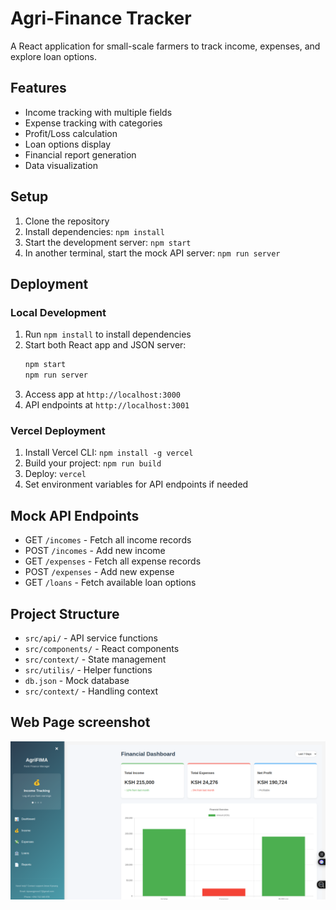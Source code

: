 # Agri-Finance Tracker

A React application for small-scale farmers to track income, expenses, and explore loan options.

## Features
- Income tracking with multiple fields
- Expense tracking with categories
- Profit/Loss calculation
- Loan options display
- Financial report generation
- Data visualization

## Setup

1. Clone the repository
2. Install dependencies: `npm install`
3. Start the development server: `npm start`
4. In another terminal, start the mock API server: `npm run server`

## Deployment

### Local Development
1. Run `npm install` to install dependencies
2. Start both React app and JSON server:
   ```bash
   npm start
   npm run server
   ```
3. Access app at `http://localhost:3000`
4. API endpoints at `http://localhost:3001`

### Vercel Deployment
1. Install Vercel CLI: `npm install -g vercel`
2. Build your project: `npm run build`
3. Deploy: `vercel`
4. Set environment variables for API endpoints if needed

## Mock API Endpoints
- GET `/incomes` - Fetch all income records
- POST `/incomes` - Add new income
- GET `/expenses` - Fetch all expense records
- POST `/expenses` - Add new expense
- GET `/loans` - Fetch available loan options

## Project Structure
- `src/api/` - API service functions
- `src/components/` - React components
- `src/context/` - State management
- `src/utilis/` - Helper functions
- `db.json` - Mock database
- `src/context/` - Handling context

## Web Page screenshot
![alt text](image.png)


